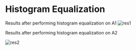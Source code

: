 # Histogram Equalization

Results after performing histogram equalization on A1
![res1](https://user-images.githubusercontent.com/67470527/154403178-6499839b-74cf-4fb0-ab8f-f3b47a70faca.png)


Results after performing histogram equalization on A2

![res2](https://user-images.githubusercontent.com/67470527/154403181-1ebe2865-8f96-4cad-b73b-edf9d2301091.png)

